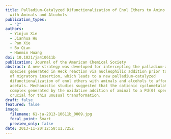```yaml
---
title: Palladium-Catalyzed Difunctionalization of Enol Ethers to Amino Acetals
  with Aminals and Alcohols
publication_types:
  - "2"
authors:
  - Yinjun Xie
  - Jianhua Hu
  - Pan Xie
  - Bo Qian
  - Hanmin Huang
doi: 10.1021/ja410611b
publication: Journal of the American Chemical Society
abstract: A new strategy was developed for intercepting the palladium-alkyl
  species generated in Heck reaction via nucleophilic addition prior to the step
  of migratory insertion, which leads to a new palladium-catalyzed
  difunctionalization of enol ethers with aminals and alcohols to afford amino
  acetals. Mechanistic studies suggested that the cationic cyclometalated Pd(II)
  complex generated by the oxidative addition of aminal to a Pd(0) species was
  crucial for this unusual transformation.
draft: false
featured: false
image:
  filename: 61-ja-2013-10611b_0009.jpg
  focal_point: Smart
  preview_only: false
date: 2013-11-20T12:58:11.725Z
---
```

